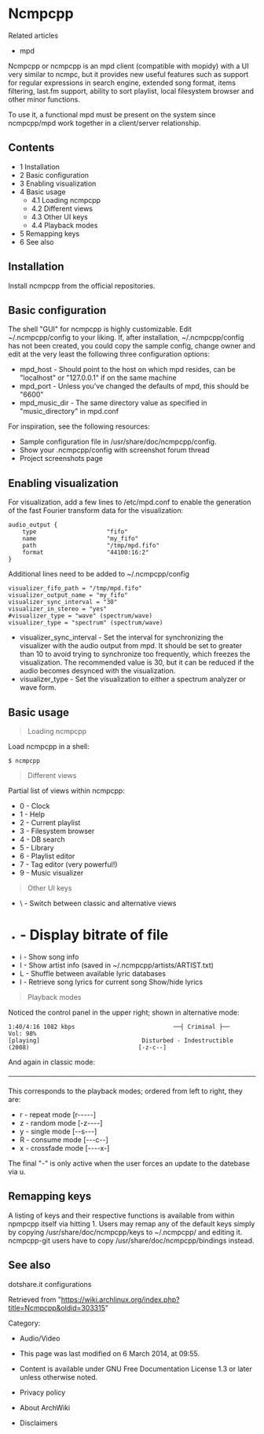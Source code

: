 Ncmpcpp
=======

Related articles

-   mpd

Ncmpcpp or ncmpcpp is an mpd client (compatible with mopidy) with a UI
very similar to ncmpc, but it provides new useful features such as
support for regular expressions in search engine, extended song format,
items filtering, last.fm support, ability to sort playlist, local
filesystem browser and other minor functions.

To use it, a functional mpd must be present on the system since
ncmpcpp/mpd work together in a client/server relationship.

Contents
--------

-   1 Installation
-   2 Basic configuration
-   3 Enabling visualization
-   4 Basic usage
    -   4.1 Loading ncmpcpp
    -   4.2 Different views
    -   4.3 Other UI keys
    -   4.4 Playback modes
-   5 Remapping keys
-   6 See also

Installation
------------

Install ncmpcpp from the official repositories.

Basic configuration
-------------------

The shell "GUI" for ncmpcpp is highly customizable. Edit
~/.ncmpcpp/config to your liking. If, after installation,
~/.ncmpcpp/config has not been created, you could copy the sample
config, change owner and edit at the very least the following three
configuration options:

-   mpd_host - Should point to the host on which mpd resides, can be
    "localhost" or "127.0.0.1" if on the same machine
-   mpd_port - Unless you've changed the defaults of mpd, this should be
    "6600"
-   mpd_music_dir - The same directory value as specified in
    "music_directory" in mpd.conf

For inspiration, see the following resources:

-   Sample configuration file in /usr/share/doc/ncmpcpp/config.
-   Show your .ncmpcpp/config with screenshot forum thread
-   Project screenshots page

Enabling visualization
----------------------

For visualization, add a few lines to /etc/mpd.conf to enable the
generation of the fast Fourier transform data for the visualization:

    audio_output {
        type                    "fifo"
        name                    "my_fifo"
        path                    "/tmp/mpd.fifo"
        format                  "44100:16:2"
    }

Additional lines need to be added to ~/.ncmpcpp/config

    visualizer_fifo_path = "/tmp/mpd.fifo"
    visualizer_output_name = "my_fifo"
    visualizer_sync_interval = "30" 
    visualizer_in_stereo = "yes"
    #visualizer_type = "wave" (spectrum/wave)
    visualizer_type = "spectrum" (spectrum/wave)

-   visualizer_sync_interval - Set the interval for synchronizing the
    visualizer with the audio output from mpd. It should be set to
    greater than 10 to avoid trying to synchronize too frequently, which
    freezes the visualization. The recommended value is 30, but it can
    be reduced if the audio becomes desynced with the visualization.
-   visualizer_type - Set the visualization to either a spectrum
    analyzer or wave form.

Basic usage
-----------

> Loading ncmpcpp

Load ncmpcpp in a shell:

    $ ncmpcpp

> Different views

Partial list of views within ncmpcpp:

-   0 - Clock
-   1 - Help
-   2 - Current playlist
-   3 - Filesystem browser
-   4 - DB search
-   5 - Library
-   6 - Playlist editor
-   7 - Tag editor (very powerful!)
-   9 - Music visualizer

> Other UI keys

-   \ - Switch between classic and alternative views
-   # - Display bitrate of file
-   i - Show song info
-   I - Show artist info (saved in ~/.ncmpcpp/artists/ARTIST.txt)
-   L - Shuffle between available lyric databases
-   l - Retrieve song lyrics for current song Show/hide lyrics

> Playback modes

Noticed the control panel in the upper right; shown in alternative mode:

    1:40/4:16 1082 kbps                            ──┤ Criminal ├──                                       Vol: 98%
    [playing]                             Disturbed - Indestructible (2008)                               [-z-c--]

And again in classic mode:

    ─────────────────────────────────────────────────────────────────────────────────────────────────────────[zc]─

This corresponds to the playback modes; ordered from left to right, they
are:

-   r - repeat mode [r-----]
-   z - random mode [-z----]
-   y - single mode [--s---]
-   R - consume mode [---c--]
-   x - crossfade mode [----x-]

The final "-" is only active when the user forces an update to the
datebase via u.

Remapping keys
--------------

A listing of keys and their respective functions is available from
within npmpcpp itself via hitting 1. Users may remap any of the default
keys simply by copying /usr/share/doc/ncmpcpp/keys to ~/.ncmpcpp/ and
editing it. ncmpcpp-git users have to copy
/usr/share/doc/ncmpcpp/bindings instead.

See also
--------

dotshare.it configurations

Retrieved from
"https://wiki.archlinux.org/index.php?title=Ncmpcpp&oldid=303315"

Category:

-   Audio/Video

-   This page was last modified on 6 March 2014, at 09:55.
-   Content is available under GNU Free Documentation License 1.3 or
    later unless otherwise noted.
-   Privacy policy
-   About ArchWiki
-   Disclaimers
